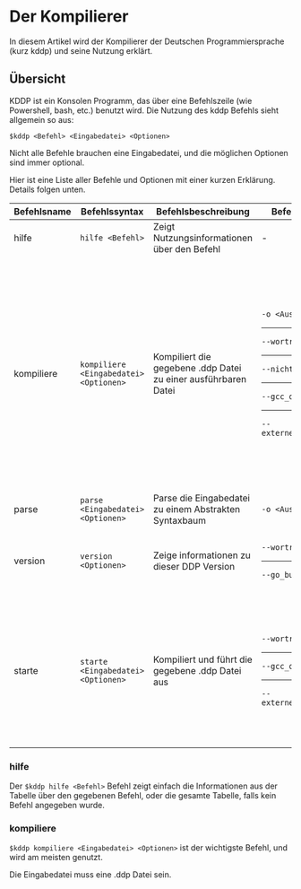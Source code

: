 # Der Kompilierer
<to-do></to-do>

In diesem Artikel wird der Kompilierer der Deutschen Programmiersprache (kurz kddp) und seine Nutzung erklärt.

## Übersicht

KDDP ist ein Konsolen Programm, das über eine Befehlszeile (wie Powershell, bash, etc.) benutzt wird.
Die Nutzung des kddp Befehls sieht allgemein so aus:

```
$kddp <Befehl> <Eingabedatei> <Optionen>
```

Nicht alle Befehle brauchen eine Eingabedatei, und die möglichen Optionen sind immer optional.

Hier ist eine Liste aller Befehle und Optionen mit einer kurzen Erklärung.
Details folgen unten.

| Befehlsname | Befehlssyntax | Befehlsbeschreibung | Befehlsoptionen | Optionsbeschreibungen |
|-------------|---------------|---------------------|-----------------|-----------------------|
| hilfe| `hilfe <Befehl>`| Zeigt Nutzungsinformationen über den Befehl| - | - |
| kompiliere  | `kompiliere <Eingabedatei> <Optionen>` | Kompiliert die gegebene .ddp Datei zu einer ausführbaren Datei | `-o <Ausgabepfad>`<hr>`--wortreich`<hr>`--nichts_loeschen`<hr>`--gcc_optionen`<hr>`--externe_gcc_optionen` | Optionaler Pfad der Ausgabedatei<hr>Gibt wortreiche Informationen während des Befehls<hr>Temporäre Dateien werden nicht gelöscht<hr>Benutzerdefinierte Optionen, die gcc übergeben werden<hr>Benutzerdefinierte Optionen, die gcc für jede externe .c Datei übergeben werden |
| parse       | `parse <Eingabedatei> <Optionen>`      | Parse die Eingabedatei zu einem Abstrakten Syntaxbaum          | `-o <Ausgabepfad>` | Optionaler Pfad der Ausgabedatei |
| version     | `version <Optionen>` | Zeige informationen zu dieser DDP Version | `--wortreich`<hr>`--go_build_info` | Zeige wortreiche Informationen<hr>Zeige Go build Informationen |
| starte | `starte <Eingabedatei> <Optionen>` | Kompiliert und führt die gegebene .ddp Datei aus | `--wortreich`<hr>`--gcc_optionen`<hr>`--externe_gcc_optionen` | Gibt wortreiche Informationen während des Befehls<hr>Benutzerdefinierte Optionen, die gcc übergeben werden<hr>Benutzerdefinierte Optionen, die gcc für jede externe .c Datei übergeben werden |

### hilfe

Der `$kddp hilfe <Befehl>` Befehl zeigt einfach die Informationen aus der Tabelle über den gegebenen Befehl, oder die gesamte Tabelle, falls kein Befehl angegeben wurde.

### kompiliere

`$kddp kompiliere <Eingabedatei> <Optionen>` ist der wichtigste Befehl, und wird am meisten genutzt.

Die Eingabedatei muss eine .ddp Datei sein.
